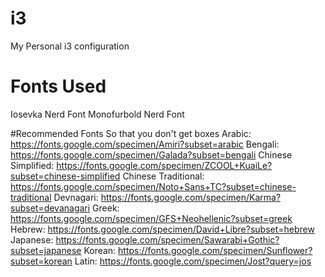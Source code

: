 # i3
My Personal i3 configuration

# Fonts Used
Iosevka Nerd Font
Monofurbold Nerd Font

#Recommended Fonts  So that you don't get boxes
Arabic: https://fonts.google.com/specimen/Amiri?subset=arabic
Bengali: https://fonts.google.com/specimen/Galada?subset=bengali
Chinese Simplified: https://fonts.google.com/specimen/ZCOOL+KuaiLe?subset=chinese-simplified
Chinese Traditional: https://fonts.google.com/specimen/Noto+Sans+TC?subset=chinese-traditional
Devnagari: https://fonts.google.com/specimen/Karma?subset=devanagari
Greek: https://fonts.google.com/specimen/GFS+Neohellenic?subset=greek
Hebrew: https://fonts.google.com/specimen/David+Libre?subset=hebrew
Japanese: https://fonts.google.com/specimen/Sawarabi+Gothic?subset=japanese
Korean: https://fonts.google.com/specimen/Sunflower?subset=korean
Latin: https://fonts.google.com/specimen/Jost?query=jos
